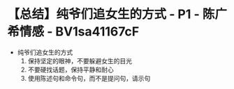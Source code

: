# 【总结】纯爷们追女生的方式 - P1 - 陈广希情感 - BV1sa41167cF

-   纯爷们追女生的方式
    1.  保持坚定的眼神，不要躲避女生的目光
    2.  不要硬找话题，保持平静和耐心
    3.  使用陈述句和命令句，而不是提问句，请示句